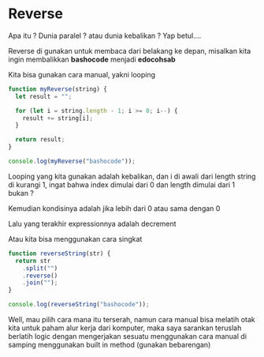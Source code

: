 # Reverse

Apa itu ? Dunia paralel ? atau dunia kebalikan ? Yap betul....

Reverse di gunakan untuk membaca dari belakang ke depan, misalkan kita ingin membalikkan **bashocode** menjadi **edocohsab**

Kita bisa gunakan cara manual, yakni looping

```javascript
function myReverse(string) {
  let result = "";

  for (let i = string.length - 1; i >= 0; i--) {
    result += string[i];
  }

  return result;
}

console.log(myReverse("bashocode"));
```

Looping yang kita gunakan adalah kebalikan, dan i di awali dari length string di kurangi 1, ingat bahwa index dimulai dari 0 dan length dimulai dari 1 bukan ?

Kemudian kondisinya adalah jika lebih dari 0 atau sama dengan 0

Lalu yang terakhir expressionnya adalah decrement

Atau kita bisa menggunakan cara singkat

```javascript
function reverseString(str) {
  return str
    .split("")
    .reverse()
    .join("");
}

console.log(reverseString("bashocode"));
```

Well, mau pilih cara mana itu terserah, namun cara manual bisa melatih otak kita untuk paham alur kerja dari komputer, maka saya sarankan teruslah berlatih logic dengan mengerjakan sesuatu menggunakan cara manual di samping menggunakan built in method (gunakan bebarengan)
